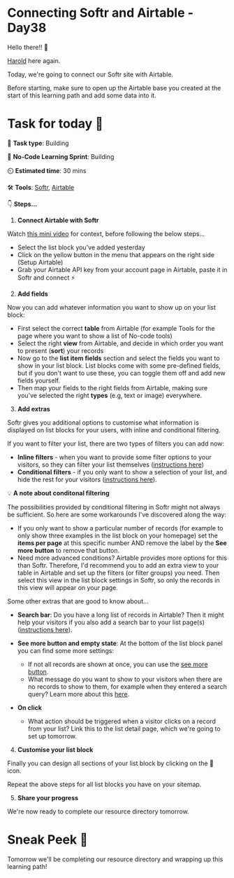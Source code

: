 # Connecting Softr and Airtable - Day38

Hello there!! 👋

[Harold](https://twitter.com/hdkstr) here again. 

Today, we're going to connect our Softr site with Airtable.

Before starting, make sure to open up the Airtable base you created at the start of this learning path and add some data into it. 

# Task for today 🚀

📝 **Task type**: Building

🧱 **No-Code Learning Sprint**: Building

⏲️ **Estimated time**: 30 mins

🛠️ **Tools**: [Softr](https://www.softr.io/), [Airtable](https://www.airtable.com/)

👇 **Steps...**

1. **Connect Airtable with Softr**

Watch [this mini video](https://www.youtube.com/watch?v=KMM4kYf0ldM&t=28s) for context, before following the below steps...

- Select the list block you've added yesterday
- Click on the yellow button in the menu that appears on the right side (Setup Airtable)
- Grab your Airtable API key from your account page in Airtable, paste it in Softr and connect ⚡️ 
  
2. **Add fields**

Now you can add whatever information you want to show up on your list block:

- First select the correct **table** from Airtable (for example Tools for the page where you want to show a list of No-code tools)
- Select the right **view** from Airtable, and decide in which order you want to present (**sort**) your records
- Now go to the **list item fields** section and select the fields you want to show in your list block. List blocks come with some pre-defined fields, but if you don't want to use these, you can toggle them off and add new fields yourself.
- Then map your fields to the right fields from Airtable, making sure you've selected the right **types** (e.g, text or image) everywhere.


3. **Add extras**

Softr gives you additional options to customise what information is displayed on list blocks for your users, with inline and conditional filtering. 

If you want to filter your list, there are two types of filters you can add now:

- **Inline filters** - when you want to provide some filter options to your visitors, so they can filter your list themselves ([instructions here](https://docs.softr.io/building-blocks/listings#inline-filters))
- **Conditional filters** - if you only want to show a selection of your list, and hide the rest for your visitors ([instructions here](https://docs.softr.io/memberships/list-conditional-filters)). 

💡 **A note about conditonal filtering**

The possibilities provided by conditional filtering in Softr might not always be sufficient. So here are some workarounds I've discovered along the way:

- If you only want to show a particular number of records (for example to only show three examples in the list block on your homepage) set the **items per page** at this specific number AND remove the label by the **See more button** to remove that button.
- Need more advanced conditions? Airtable provides more options for this than Softr. Therefore, I'd recommend you to add an extra view to your table in Airtable and set up the filters (or filter groups) you need. Then select this view in the list block settings in Softr, so only the records in this view will appear on your page.

Some other extras that are good to know about...

- **Search bar**:  Do you have a long list of records in Airtable? Then it might help your visitors if you also add a search bar to your list page(s) ([instructions here](https://docs.softr.io/building-blocks/listings#search)). 

- **See more button and empty state**: At the bottom of the list block panel you can find some more settings:

    + If not all records are shown at once, you can use the [see more button](https://docs.softr.io/building-blocks/listings#see-more-button).
    + What message do you want to show to your visitors when there are no records to show to them, for example when they entered a search query? Learn more about this [here](https://docs.softr.io/building-blocks/listings#empty-state).


- **On click**

    + What action should be triggered when a visitor clicks on a record from your list? Link this to the list detail page, which we're going to set up tomorrow.


4. **Customise your list block**

Finally you can design all sections of your list block by clicking on the 🎨 icon. 

Repeat the above steps for all list blocks you have on your sitemap.

5. **Share your progress**

We're now ready to complete our resource directory tomorrow. 

# Sneak Peek 👀
Tomorrow we'll be completing our resource directory and wrapping up this learning path! 